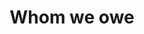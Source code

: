 ---
pid: ch1047
title: Whom we owe
location_transcription: By the Franklin Institute
coordinates: "[-75.172471386606, 39.958286120429]"
zipcode: '20001'
gen_neighborhood: 
neighborhood: 
outside_phl: 'Washington DC '
age: '24'
age_range: 20-29
instagram: 
image_file_name: ch_1047.jpg
proposal_transcription: Philadelphia is a city of scientific + medical innovation
  - its hospitals and museums exhibit that. But what about a memorial to the victims
  of scientific progress? Like Henrietta Lacks + Tuskegee patients certainly have
  Philly analogues
topic: African Americans,History,Technology
topic_summary: 0, 0, 0, 0
type: Memorial
keywords_other: scientific progress
credit: Sarah
image_labels: 
twitter: 
facebook: 
permalink: "/monuments/ch1047/"
layout: item-page
---